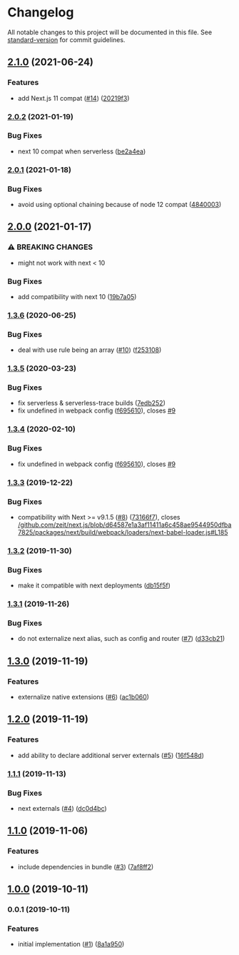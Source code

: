 # Changelog

All notable changes to this project will be documented in this file. See [standard-version](https://github.com/conventional-changelog/standard-version) for commit guidelines.

## [2.1.0](https://github.com/moxystudio/next-compile-node-modules/compare/v2.0.2...v2.1.0) (2021-06-24)


### Features

* add Next.js 11 compat ([#14](https://github.com/moxystudio/next-compile-node-modules/issues/14)) ([20219f3](https://github.com/moxystudio/next-compile-node-modules/commit/20219f3d20741daa1718109aac5a86cfb4abbfa8))

### [2.0.2](https://github.com/moxystudio/next-compile-node-modules/compare/v2.0.1...v2.0.2) (2021-01-19)


### Bug Fixes

* next 10 compat when serverless ([be2a4ea](https://github.com/moxystudio/next-compile-node-modules/commit/be2a4ea22239c2239a422a5a2d6d26ecdcbac171))

### [2.0.1](https://github.com/moxystudio/next-compile-node-modules/compare/v2.0.0...v2.0.1) (2021-01-18)


### Bug Fixes

* avoid using optional chaining because of node 12 compat ([4840003](https://github.com/moxystudio/next-compile-node-modules/commit/484000354ba4b320bcfbea0a740574d365cd7183))

## [2.0.0](https://github.com/moxystudio/next-compile-node-modules/compare/v1.3.6...v2.0.0) (2021-01-17)


### ⚠ BREAKING CHANGES

* might not work with next < 10

### Bug Fixes

* add compatibility with next 10 ([19b7a05](https://github.com/moxystudio/next-compile-node-modules/commit/19b7a054e2fb0c4428802c73a5026326c2315bd4))

### [1.3.6](https://github.com/moxystudio/next-compile-node-modules/compare/v1.3.5...v1.3.6) (2020-06-25)


### Bug Fixes

* deal with use rule being an array ([#10](https://github.com/moxystudio/next-compile-node-modules/issues/10)) ([f253108](https://github.com/moxystudio/next-compile-node-modules/commit/f253108fe1b53f74bace97b726e64abf9fb8b503))

### [1.3.5](https://github.com/moxystudio/next-compile-node-modules/compare/v1.3.3...v1.3.5) (2020-03-23)


### Bug Fixes

* fix serverless & serverless-trace builds ([7edb252](https://github.com/moxystudio/next-compile-node-modules/commit/7edb252c245989d5b94860c6c0abf7d6540f481b))
* fix undefined in webpack config ([f695610](https://github.com/moxystudio/next-compile-node-modules/commit/f69561098dff14ee94ce9455691f275c6b429c81)), closes [#9](https://github.com/moxystudio/next-compile-node-modules/issues/9)

### [1.3.4](https://github.com/moxystudio/next-compile-node-modules/compare/v1.3.3...v1.3.4) (2020-02-10)


### Bug Fixes

* fix undefined in webpack config ([f695610](https://github.com/moxystudio/next-compile-node-modules/commit/f69561098dff14ee94ce9455691f275c6b429c81)), closes [#9](https://github.com/moxystudio/next-compile-node-modules/issues/9)

### [1.3.3](https://github.com/moxystudio/next-compile-node-modules/compare/v1.3.2...v1.3.3) (2019-12-22)


### Bug Fixes

* compatibility with Next >= v9.1.5 ([#8](https://github.com/moxystudio/next-compile-node-modules/issues/8)) ([73166f7](https://github.com/moxystudio/next-compile-node-modules/commit/73166f799f0570dc905116efa25b6a36614669c1)), closes [/github.com/zeit/next.js/blob/d64587e1a3af11411a6c458ae9544950dfba7825/packages/next/build/webpack/loaders/next-babel-loader.js#L185](https://github.com/moxystudio//github.com/zeit/next.js/blob/d64587e1a3af11411a6c458ae9544950dfba7825/packages/next/build/webpack/loaders/next-babel-loader.js/issues/L185)

### [1.3.2](https://github.com/moxystudio/next-compile-node-modules/compare/v1.3.1...v1.3.2) (2019-11-30)


### Bug Fixes

* make it compatible with next deployments ([db15f5f](https://github.com/moxystudio/next-compile-node-modules/commit/db15f5fb7cfe4a3927b3f5ca8fc5b27fb5a51046))

### [1.3.1](https://github.com/moxystudio/next-compile-node-modules/compare/v1.3.0...v1.3.1) (2019-11-26)


### Bug Fixes

* do not externalize next alias, such as config and router ([#7](https://github.com/moxystudio/next-compile-node-modules/issues/7)) ([d33cb21](https://github.com/moxystudio/next-compile-node-modules/commit/d33cb21afa058c2b792bb74d446131631e7ec73f))

## [1.3.0](https://github.com/moxystudio/next-compile-node-modules/compare/v1.2.0...v1.3.0) (2019-11-19)


### Features

* externalize native extensions ([#6](https://github.com/moxystudio/next-compile-node-modules/issues/6)) ([ac1b060](https://github.com/moxystudio/next-compile-node-modules/commit/ac1b0600997dfe5ba2be62fafe3e6bc190a9c4db))

## [1.2.0](https://github.com/moxystudio/next-compile-node-modules/compare/v1.1.1...v1.2.0) (2019-11-19)


### Features

* add ability to declare additional server externals ([#5](https://github.com/moxystudio/next-compile-node-modules/issues/5)) ([16f548d](https://github.com/moxystudio/next-compile-node-modules/commit/16f548deab7352763f1c0b2db03d482734970c58))

### [1.1.1](https://github.com/moxystudio/next-compile-node-modules/compare/v1.1.0...v1.1.1) (2019-11-13)


### Bug Fixes

* next externals ([#4](https://github.com/moxystudio/next-compile-node-modules/issues/4)) ([dc0d4bc](https://github.com/moxystudio/next-compile-node-modules/commit/dc0d4bc9ef1f217a5e7f4280bd0d6ce36483bf61))

## [1.1.0](https://github.com/moxystudio/next-compile-node-modules/compare/v1.0.0...v1.1.0) (2019-11-06)


### Features

* include dependencies in bundle ([#3](https://github.com/moxystudio/next-compile-node-modules/issues/3)) ([7af8ff2](https://github.com/moxystudio/next-compile-node-modules/commit/7af8ff26d6c2080c58a6477ce0baa73ba95750e0))

## [1.0.0](https://github.com/moxystudio/next-compile-node-modules/compare/v0.0.1...v1.0.0) (2019-10-11)

### 0.0.1 (2019-10-11)


### Features

* initial implementation ([#1](https://github.com/moxystudio/next-compile-node-modules/issues/1)) ([8a1a950](https://github.com/moxystudio/next-compile-node-modules/commit/8a1a9508ad9749c986fc6322cfccd87387f71945))

